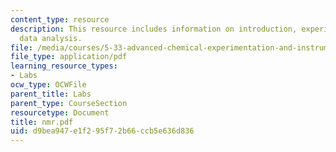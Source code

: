 ```yaml
---
content_type: resource
description: This resource includes information on introduction, experimental, and
  data analysis.
file: /media/courses/5-33-advanced-chemical-experimentation-and-instrumentation-fall-2007/d9bea947e1f295f72b66ccb5e636d836_nmr.pdf
file_type: application/pdf
learning_resource_types:
- Labs
ocw_type: OCWFile
parent_title: Labs
parent_type: CourseSection
resourcetype: Document
title: nmr.pdf
uid: d9bea947-e1f2-95f7-2b66-ccb5e636d836
---
```

